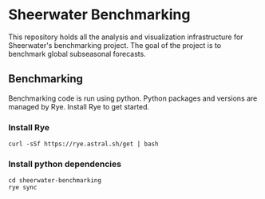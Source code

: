 # Sheerwater Benchmarking

This repository holds all the analysis and visualization infrastructure for Sheerwater's benchmarking
project. The goal of the project is to benchmark global subseasonal forecasts.


## Benchmarking

Benchmarking code is run using python. Python packages and versions are managed by Rye. Install
Rye to get started.

### Install Rye

```
curl -sSf https://rye.astral.sh/get | bash
```

### Install python dependencies

```
cd sheerwater-benchmarking
rye sync
```
